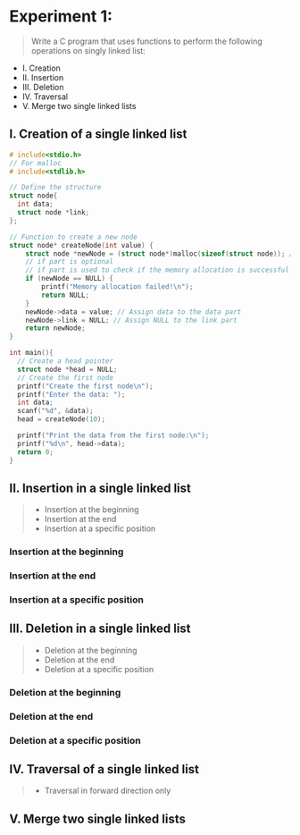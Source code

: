 # Experiment 1:

> Write a C program that uses functions to perform the following operations on singly linked list:

- I. Creation
- II. Insertion
- III. Deletion
- IV. Traversal
- V. Merge two single linked lists

## I. Creation of a single linked list

```c
# include<stdio.h>
// For malloc
# include<stdlib.h> 

// Define the structure
struct node{
  int data;
  struct node *link;
};

// Function to create a new node
struct node* createNode(int value) {
    struct node *newNode = (struct node*)malloc(sizeof(struct node)); // Allocate memory
    // if part is optional
    // if part is used to check if the memory allocation is successful
    if (newNode == NULL) {
        printf("Memory allocation failed!\n");
        return NULL;
    }
    newNode->data = value; // Assign data to the data part
    newNode->link = NULL; // Assign NULL to the link part
    return newNode;
}

int main(){
  // Create a head pointer
  struct node *head = NULL;
  // Create the first node
  printf("Create the first node\n");
  printf("Enter the data: ");
  int data;
  scanf("%d", &data);
  head = createNode(10);

  printf("Print the data from the first node:\n");
  printf("%d\n", head->data);
  return 0;
}

```

## II. Insertion in a single linked list

> - Insertion at the beginning
> - Insertion at the end
> - Insertion at a specific position

### Insertion at the beginning

### Insertion at the end

### Insertion at a specific position
 
## III. Deletion in a single linked list

> - Deletion at the beginning
> - Deletion at the end
> - Deletion at a specific position

### Deletion at the beginning

### Deletion at the end

### Deletion at a specific position

## IV. Traversal of a single linked list
> - Traversal in forward direction only

## V. Merge two single linked lists

